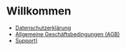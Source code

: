 # Willkommen

- [Datenschutzerklärung](PRIVACY_POLICY.md)
- [Allgemeine Geschäftsbedingungen (AGB)](TERMS_OF_USE.md)
- [Support)](SUPPORT.md)